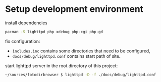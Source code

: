 # Setup development environment

install dependencies
```bash
pacman -S lighttpd php xdebug php-cgi php-gd
```

fix configuration:
- `includes.inc` contains some directories that need to be configured,
- `docs/debug/lighttpd.conf` contains start path of site.

start lighttpd server in the root directory of this project:
```bash
~/sources/fotodirbrowser $ lighttpd -D -f ./docs/debug/lighttpd.conf
```